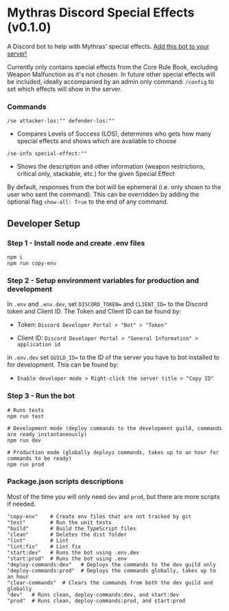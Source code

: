 # Mythras Discord Special Effects (v0.1.0)

A Discord bot to help with Mythras' special effects. [Add this bot to your server!](https://discord.com/oauth2/authorize?client_id=1427154107910721658)

Currently only contains special effects from the Core Rule Book, excluding Weapon Malfunction as it's not chosen. In future other special effects will be included, ideally accompanied by an admin only command: `/config` to set which effects will show in the server.
### Commands
`/se attacker-los:"" defender-los:""`
- Compares Levels of Success (LOS), determines who gets how many special effects and shows which are available to choose

`/se-info special-effect:""`
- Shows the description and other information (weapon restrictions, critical only, stackable, etc.) for the given Special Effect

By default, responses from the bot will be ephemeral (i.e. only shown to the user who sent the command). This can be overridden by adding the optional flag `show-all: True` to the end of any command.

## Developer Setup
### Step 1 - Install node and create .env files
```
npm i
npm run copy-env
```

### Step 2 - Setup environment variables for production and development
In `.env` and `.env.dev`, set `DISCORD_TOKEN=` and `CLIENT_ID=` to the Discord token and Client ID. The Token and Client ID can be found by:

- Token: `Discord Developer Portal > "Bot" > "Token"`

- Client ID: `Discord Developer Portal > "General Information" > application id`

in `.env.dev` set `GUILD_ID=` to the ID of the server you have to bot installed to for development. This can be found by:

- `Enable developer mode > Right-click the server title > "Copy ID"`

### Step 3 - Run the bot
```
# Runs tests
npm run test

# Development mode (deploy commands to the development guild, commands are ready instantaneously)
npm run dev

# Production mode (globally deploys commands, takes up to an hour for commands to be ready)
npm run prod
```

### Package.json scripts descriptions
Most of the time you will only need `dev` and `prod`, but there are more scripts if needed.

```
"copy-env"    # Create env files that are not tracked by git
"test"        # Run the unit tests
"build"       # Build the TypeScript files
"clean"       # Deletes the dist folder
"lint"        # Lint
"lint:fix"    # Lint fix
"start:dev"   # Runs the bot using .env.dev
"start:prod"  # Runs the bot using .env
"deploy-commands:dev"   # Deploys the commands to the dev guild only
"deploy-commands:prod"  # Deploys the commands globally, takes up to an hour
"clear-commands"  # Clears the commands from both the dev guild and globally
"dev"   # Runs clean, deploy-commands:dev, and start:dev
"prod"  # Runs clean, deploy-commands:prod, and start:prod
```